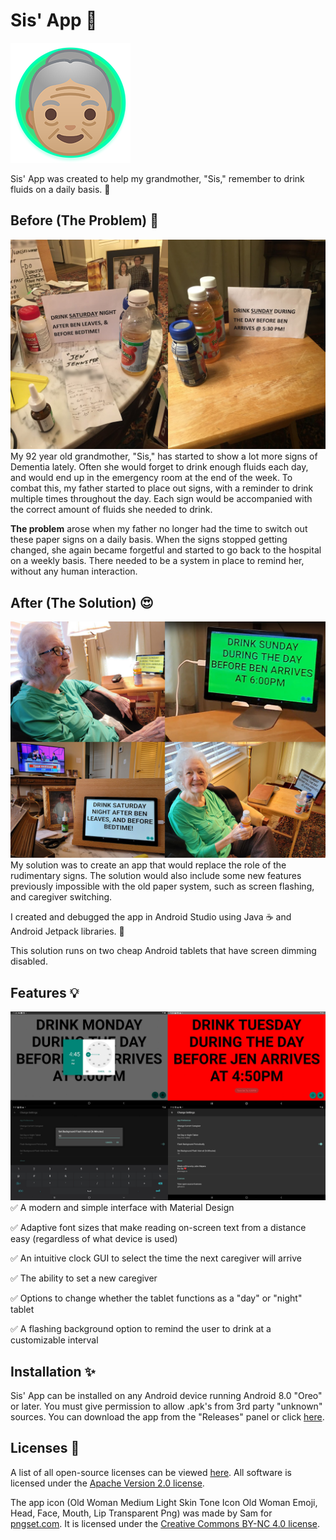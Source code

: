# Sis' App 👵
![](https://raw.githubusercontent.com/iamjohnmeyers/Sis-App/master/readme%20images/icon.png)

Sis' App was created to help my grandmother, "Sis," remember to drink fluids on a daily basis. 🥤

## Before (The Problem) 🤔
![](https://raw.githubusercontent.com/iamjohnmeyers/Sis-App/master/readme%20images/before.jpg)
My 92 year old grandmother, "Sis," has started to show a lot more signs of Dementia lately. Often she would forget to drink enough fluids each day, and would end up in the emergency room at the end of the week. To combat this, my father started to place out signs, with a reminder to drink multiple times throughout the day. Each sign would be accompanied with the correct amount of fluids she needed to drink.

**The problem** arose when my father no longer had the time to switch out these paper signs on a daily basis. When the signs stopped getting changed, she again became forgetful and started to go back to the hospital on a weekly basis. There needed to be a system in place to remind her, without any human interaction.

## After (The Solution) 😍
![](https://raw.githubusercontent.com/iamjohnmeyers/Sis-App/master/readme%20images/after.jpg)
My solution was to create an app that would replace the role of the rudimentary signs. The solution would also include some new features previously impossible with the old paper system, such as screen flashing, and caregiver switching. 

I created and debugged the app in Android Studio using Java ☕ and Android Jetpack libraries. 🚀

This solution runs on two cheap Android tablets that have screen dimming disabled.

## Features 💡
![](https://raw.githubusercontent.com/iamjohnmeyers/Sis-App/master/readme%20images/features.png)
✅ A modern and simple interface with Material Design

✅ Adaptive font sizes that make reading on-screen text from a distance easy (regardless of what device is used)

✅ An intuitive clock GUI to select the time the next caregiver will arrive

✅ The ability to set a new caregiver

✅ Options to change whether the tablet functions as a "day" or "night" tablet

✅ A flashing background option to remind the user to drink at a customizable interval

## Installation ✨
Sis' App can be installed on any Android device running Android 8.0 "Oreo" or later. You must give permission to allow .apk's from 3rd party "unknown" sources. You can download the app from the "Releases" panel or click [here](https://github.com/iamjohnmeyers/Sis-App/releases).

## Licenses 📝
A list of all open-source licenses can be viewed [here](https://iamjohnmeyers.github.io/Sis-App/third-party-libs.html). All software is licensed under the [Apache Version 2.0 license](https://www.apache.org/licenses/LICENSE-2.0).

The app icon (Old Woman Medium Light Skin Tone Icon Old Woman Emoji, Head, Face, Mouth, Lip Transparent Png) was made by Sam for [pngset.com](https://pngset.com/download-free-png-lpder). It is licensed under the [Creative Commons BY-NC 4.0 license](https://creativecommons.org/licenses/by-nc/4.0/). 
